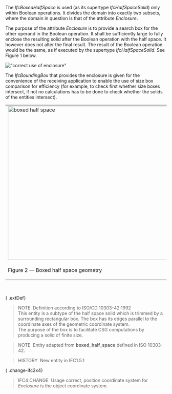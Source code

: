 The _IfcBoxedHalfSpace_ is used (as its supertype _IfcHalfSpaceSolid_) only within Boolean operations. It divides the domain into exactly two subsets, where the domain in question is that of the attribute _Enclosure_.

The purpose of the attribute _Enclosure_ is to provide a search box for the other operand in the Boolean operation. It shall be sufficiently large to fully enclose the resulting solid after the Boolean operation with the half space. It however does not alter the final result. The result of the Boolean operation would be the same, as if executed by the supertype _IfcHalfSpaceSolid_. See Figure 1 below.

!["correct use of enclosure"](../../../figures/ifcboxedhalfspace_01.png "Figure 1 &mdash; Boxed half space operands")

The _IfcBoundingBox_ that provides the enclosure is given for the convenience of the receiving application to enable the use of size box comparison for efficiency (for example, to check first whether size boxes intersect, if not no calculations has to be done to check whether the solids of the entities intersect).

<table summary="boxed half space">
<tr>
<td width="600" valign="top" align="left"><img src="../../../figures/ifcboxedhalfspace-layout1.png" border="0" height="480" width="600" alt="boxed half space"></td>
<td>The <em>Enclosure</em> therefore helps to prevent dealing with infinite-size related issues. The enclosure box is
positioned within the object coordinate system, established by the <em>ObjectPlacement</em> of the element represented
(for example, by <em>IfcLocalPlacement</em>). Figure 2 shows the <em>Enclosure</em> box being sufficiently large to
fully enclose the Boolean result.</td>
</tr>
<tr>
<td>
<p class="figure">Figure 2 &mdash; Boxed half space geometry</p>
</td>
<td>&nbsp;</td>
</tr>
</table>

&nbsp;

{ .extDef}
> NOTE&nbsp; Definition according to ISO/CD 10303-42:1992  
> This entity is a subtype of the half space solid which is trimmed by a surrounding rectangular box. The box has its edges parallel to the coordinate axes of the geometric coordinate system.  
> The purpose of the box is to facilitate CSG computations by producing a solid of finite size.

> NOTE&nbsp; Entity adapted from **boxed_half_space** defined in ISO 10303-42.

> HISTORY&nbsp; New entity in IFC1.5.1

{ .change-ifc2x4}
> IFC4 CHANGE&nbsp; Usage correct, position coordinate system for _Enclosure_ is the object coordinate system.